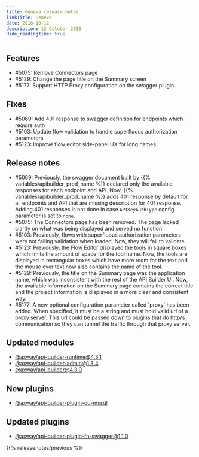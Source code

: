 ```yaml
---
title: Geneva release notes
linkTitle: Geneva
date: 2018-10-12
description: 12 October 2018
Hide_readingtime: true
---
```

## Features

* #5075: Remove Connectors page
* #5129: Change the page title on the Summary screen
* #5177: Support HTTP Proxy configuration on the swagger plugin

## Fixes

* #5069: Add 401 response to swagger definition for endpoints which require auth
* #5103: Update flow validation to handle superfluous authorization parameters
* #5123: Improve flow editor side-panel UX for long names

## Release notes

* #5069: Previously, the swagger document built by {{% variables/apibuilder_prod_name %}} declared only the available responses for each endpoint and API. Now, {{% variables/apibuilder_prod_name %}} adds 401 response by default for all endpoints and API that are missing description for 401 response. Adding 401 responses is not done in case `APIKeyAuthType` config parameter is set to `none`.
* #5075: The Connectors page has been removed. The page lacked clarity on what was being displayed and served no function.
* #5103: Previously, flows with superfluous authorization parameters were not failing validation when loaded. Now, they will fail to validate.
* #5123: Previously, the Flow Editor displayed the tools in square boxes which limits the amount of space for the tool name. Now, the tools are displayed in rectangular boxes which have more room for the text and the mouse over text now also contains the name of the tool.
* #5129: Previously, the title on the Summary page was the application name, which was inconsistent with the rest of the API Builder UI. Now, the available information on the Summary page contains the correct title and the project information is displayed in a more clear and consistent way.
* #5177: A new optional configuration parameter called 'proxy' has been added. When specified, it must be a string and must hold valid url of a proxy server. This url could be passed down to plugins that do http/s communication so they can tunnel the traffic through that proxy server.

## Updated modules

* [@axway/api-builder-runtime@4.3.1](https://www.npmjs.com/package/@axway/api-builder-runtime/v/4.3.1)
* [@axway/api-builder-admin@1.3.4](https://www.npmjs.com/package/@axway/api-builder-admin/v/1.3.4)
* [@axway/api-builder@4.3.0](https://www.npmjs.com/package/@axway/api-builder/v/4.3.0)

## New plugins

* [@axway/api-builder-plugin-dc-mssql](https://www.npmjs.com/package/@axway/api-builder-plugin-dc-mssql)

## Updated plugins

* [@axway/api-builder-plugin-fn-swagger@1.1.0](https://www.npmjs.com/package/@axway/api-builder-plugin-fn-swagger/v/1.1.0)

{{% releasenotes/previous %}}
